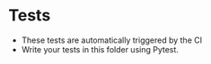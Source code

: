 # Tests

- These tests are automatically triggered by the CI
- Write your tests in this folder using Pytest.
